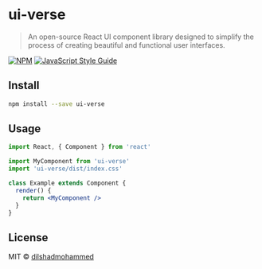 # ui-verse

> An open-source React UI component library designed to simplify the process of creating beautiful and functional user interfaces.

[![NPM](https://img.shields.io/npm/v/ui-verse.svg)](https://www.npmjs.com/package/ui-verse) [![JavaScript Style Guide](https://img.shields.io/badge/code_style-standard-brightgreen.svg)](https://standardjs.com)

## Install

```bash
npm install --save ui-verse
```

## Usage

```jsx
import React, { Component } from 'react'

import MyComponent from 'ui-verse'
import 'ui-verse/dist/index.css'

class Example extends Component {
  render() {
    return <MyComponent />
  }
}
```

## License

MIT © [dilshadmohammed](https://github.com/dilshadmohammed)
